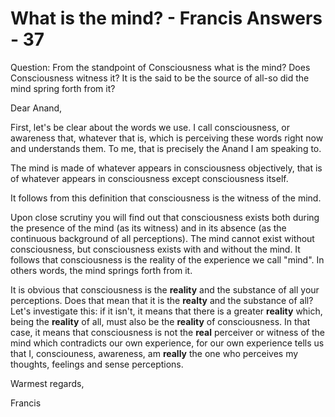 # What is the mind? - Francis Answers - 37



Question: From the standpoint of Consciousness what is the mind? Does Consciousness witness it? It is the said to be the source of all-so did the mind spring forth from it?





  







Dear Anand,





  







First, let's be clear about the words we use. I call consciousness, or awareness that, whatever that is, which is perceiving these words right now and understands them. To me, that is precisely the Anand I am speaking to.





The mind is made of whatever appears in consciousness objectively, that is of whatever appears in consciousness except consciousness itself.





It follows from this definition that consciousness is the witness of the mind.





Upon close scrutiny you will find out that consciousness exists both during the presence of the mind (as its witness) and in its absence (as the continuous background of all perceptions). The mind cannot exist without consciousness, but consciousness exists with and without the mind. It follows that consciousness is the reality of the experience we call &quot;mind&quot;. In others words, the mind springs forth from it.





It is obvious that consciousness is the **reality** and the substance of all your perceptions. Does that mean that it is the **realty** and the substance of all? Let's investigate this: if it isn't, it means that there is a greater **reality** which, being the **reality** of all, must also be the **reality** of consciousness. In that case, it means that consciousness is not the **real** perceiver or witness of the mind which contradicts our own experience, for our own experience tells us that I, consciouness, awareness, am **really** the one who perceives my thoughts, feelings and sense perceptions.&nbsp;





  







Warmest regards,





  







Francis





  







